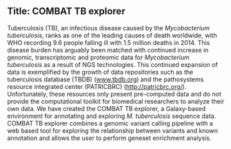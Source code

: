## Title: COMBAT TB explorer
Tuberculosis (TB), an infectious disease caused by the _Mycobacterium tuberculosis_, ranks as one of the leading causes of death worldwide, with WHO recording 9.6 people falling ill with 1.5 million deaths in 2014. This disease burden has arguably been matched with continued increase in genomic, transcriptomic and proteomic data for _Mycobacterium tuberculosis_ as a result of NGS technologies. This continued expansion of data is exemplified by the growth of data repositories such as the tuberculosis database (TBDB) (www.tbdb.org) and the pathosystems resource integrated center (PATRICBRC) (http://patricbrc.org/). Unfortunately, these resources only present pre-computed data and do not provide the computational toolkit for biomedical researchers to analyze their own data. We have created the COMBAT TB explorer, a Galaxy-based environment for annotating and exploring _M. tuberculosis_ sequence data. COMBAT TB explorer combines a genomic variant calling pipeline with a web based tool for exploring the relationship between variants and known annotation and allows the user to perform geneset enrichment analysis.
